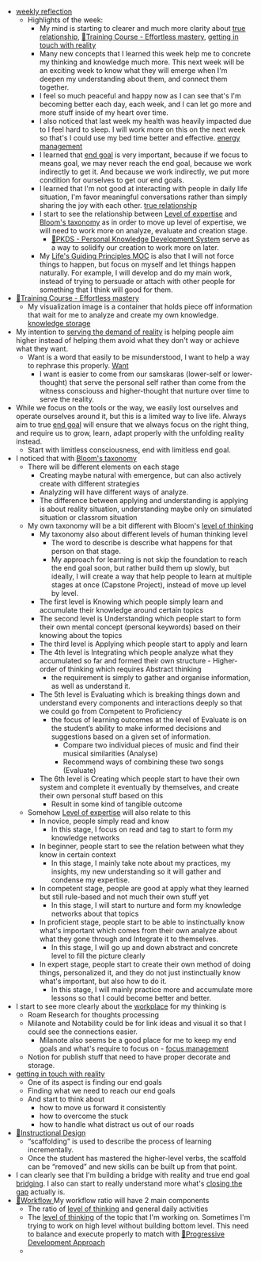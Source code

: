 - [weekly reflection](<weekly reflection.md>)
    - Highlights of the week:
        - My mind is starting to clearer and much more clarity about [true relationship](<true relationship.md>), [🌱Training Course - Effortless mastery](<🌱Training Course - Effortless mastery.md>), [getting in touch with reality](<getting in touch with reality.md>)
        - Many new concepts that I learned this week help me to concrete my thinking and knowledge much more. This next week will be an exciting week to know what they will emerge when I'm deepen my understanding about them, and connect them together.
        - I feel so much peaceful and happy now as I can see that's I'm becoming better each day, each week, and I can let go more and more stuff inside of my heart over time.
        - I also noticed that last week my health was heavily impacted due to I feel hard to sleep. I will work more on this on the next week so that's I could use my bed time better and effective. [energy management](<energy management.md>)
        - I learned that [end goal](<end goal.md>) is very important, because if we focus to means goal, we may never reach the end goal, because we work indirectly to get it. And because we work indirectly, we put more condition for ourselves to get our end goals. 
        - I learned that I'm not good at interacting with people in daily life situation, I'm favor meaningful conversations rather than simply sharing the joy with each other. [true relationship](<true relationship.md>)
        - I start to see the relationship between [Level of expertise](<Level of expertise.md>) and [Bloom's taxonomy](<Bloom's taxonomy.md>) as in order to move up level of expertise, we will need to work more on analyze, evaluate and creation stage.
            - [🌱PKDS - Personal Knowledge Development System](<🌱PKDS - Personal Knowledge Development System.md>) serve as a way to solidify our creation to work more on later.
        - My [Life's Guiding Principles MOC](<Life's Guiding Principles MOC.md>) is also that I will not force things to happen, but focus on myself and let things happen naturally. For example, I will develop and do my main work, instead of trying to persuade or attach with other people for something that I think will good for them.
- [🌱Training Course - Effortless mastery](<🌱Training Course - Effortless mastery.md>)
    - My visualization image is a container that holds piece off information that wait for me to analyze and create my own knowledge. [knowledge storage](<knowledge storage.md>)
- My intention to [serving the demand of reality](<serving the demand of reality.md>) is helping people aim higher instead of helping them avoid what they don't way or achieve what they want.
    - Want is a word that easily to be misunderstood, I want to help a way to rephrase this properly. [Want](<Want.md>)
        - I want is easier to come from our samskaras (lower-self or lower-thought) that serve the personal self rather than come from the witness consciouss and higher-thought that nurture over time to serve the reality.
- While we focus on the tools or the way, we easily lost ourselves and operate ourselves around it, but this is a limited way to live life. Always aim to true [end goal](<end goal.md>) will ensure that we always focus on the right thing, and require us to grow, learn, adapt properly with the unfolding reality instead.
    - Start with limitless consciousness, end with limitless end goal.
- I noticed that with [Bloom's taxonomy](<Bloom's taxonomy.md>)
    - There will be different elements on each stage
        - Creating maybe natural with emergence, but can also actively create with different strategies
        - Analyzing will have different ways of analyze. 
        - The difference between applying and understanding is applying is about reality situation, understanding maybe only on simulated situation or classrom situation
    - My own taxonomy will be a bit different with Bloom's [level of thinking](<level of thinking.md>)
        - My taxonomy also about different levels of human thinking level
            - The word to describe is describe what happens for that person on that stage.
            - My approach for learning is not skip the foundation to reach the end goal soon, but rather build them up slowly, but ideally, I will create a way that help people to learn at multiple stages at once (Capstone Project), instead of move up level by level.
        - The first level is Knowing which people simply learn and accumulate their knowledge around certain topics
        - The second level is Understanding which people start to form their own mental concept (personal keywords) based on their knowing about the topics
        - The third level is Applying which people start to apply and learn
        - The 4th level is Integrating which people analyze what they accumulated so far and formed their own structure - Higher-order of thinking which requires Abstract thinking
            - the requirement is simply to gather and organise information, as well as understand it.
        - The 5th level is Evaluating which is breaking things down and understand every components and interactions deeply so that we could go from Competent to Proficiency 
            -  the focus of learning outcomes at the level of Evaluate is on the student’s ability to make informed decisions and suggestions based on a given set of information. 
                - Compare two individual pieces of music and find their musical similarities (Analyse)
                - Recommend ways of combining these two songs (Evaluate)
        - The 6th level is Creating which people start to have their own system and complete it eventually by themselves, and create their own personal stuff based on this
            - Result in some kind of tangible outcome
    - Somehow [Level of expertise](<Level of expertise.md>) will also relate to this
        - In novice, people simply read and know
            - In this stage, I focus on read and tag to start to form my knowledge networks 
        - In beginner, people start to see the relation between what they know in certain context
            - In this stage, I mainly take note about my practices, my insights, my new understanding so it will gather and condense my expertise.
        - In competent stage, people are good at apply what they learned but still rule-based and not much their own stuff yet
            - In this stage, I will start to nurture and form my knowledge networks about that topics
        - In proficient stage, people start to be able to instinctually know what's important which comes from their own analyze about what they gone through and Integrate it to themselves.
            - In this stage, I will go up and down abstract and concrete level to fill the picture clearly
        - In expert stage, people start to create their own method of doing things, personalized it, and they do not just instinctually know what's important, but also how to do it.
            - In this stage, I will mainly practice more and accumulate more lessons so that I could become better and better.
- I start to see more clearly about the [workplace](<workplace.md>) for my thinking is
    - Roam Research for thoughts processing
    - Milanote and Notability could be for link ideas and visual it so that I could see the connections easier.
        - Milanote also seems be a good place for me to keep my end goals and what's require to focus on - [focus management](<focus management.md>)
    - Notion for publish stuff that need to have proper decorate and storage.
- [getting in touch with reality](<getting in touch with reality.md>) 
    - One of its aspect is finding our end goals
    - Finding what we need to reach our end goals
    - And start to think about 
        - how to move us forward it consistently
        - how to overcome the stuck
        - how to handle what distract us out of our roads
- [🌱Instructional Design](<🌱Instructional Design.md>) 
    -  “scaffolding” is used to describe the process of learning incrementally. 
    - Once the student has mastered the higher-level verbs, the scaffold can be “removed” and new skills can be built up from that point. 
- I can clearly see that I'm building a bridge with reality and true end goal [bridging](<bridging.md>). I also can start to really understand more what's [closing the gap](<closing the gap.md>) actually is.
- [🌱Workflow ](<🌱Workflow .md>) My workflow ratio will have 2 main components
    - The ratio of [level of thinking](<level of thinking.md>) and general daily activities 
    - The [level of thinking](<level of thinking.md>) of the topic that I'm working on. Sometimes I'm trying to work on high level without building bottom level. This need to balance and execute properly to match with [🌱Progressive Development Approach](<🌱Progressive Development Approach.md>)
    - 
